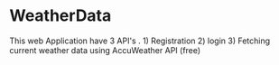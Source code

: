 # WeatherData
This web Application have 3 API's . 1) Registration 2) login 3) Fetching current weather data using AccuWeather API (free)
